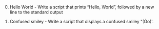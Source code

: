 0. Hello World - Write a script that prints “Hello, World”, 
   followed by a new line to the standard output

1. Confused smiley - Write a script that displays a confused smiley "(Ôo)'.
